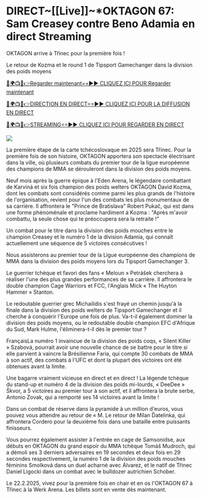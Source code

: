 # DIRECT~[[Live]]~*OKTAGON 67: Sam Creasey contre Beno Adamia en direct Streaming #

OKTAGON arrive à Třinec pour la première fois !

Le retour de Kozma et le round 1 de Tipsport Gamechanger dans la division des poids moyens

[🔴🌍📺📱👉Regarder maintenant==►► CLIQUEZ ICI POUR Regarder maintenant](https://t.co/yZeIHMQq4S)

[🔴🌍📺📱👉DIRECTION EN DIRECT==►► CLIQUEZ ICI POUR LA DIFFUSION EN DIRECT](https://t.co/yZeIHMQq4S)

[🔴🌍📺📱👉STREAMING==►► CLIQUEZ ICI POUR REGARDER EN DIRECT](https://t.co/yZeIHMQq4S)

<a href="https://t.co/yZeIHMQq4S" rel="nofollow" data-target="animated-image.originalLink"><img src="https://camo.githubusercontent.com/1be82823e85778f8a57db5ea2a2e46822e8721e5be32dc31a466a7df3bb16d49/68747470733a2f2f636c6173736963616c7363686f6f6c6f6662616c6c65746c692e636f6d2f6e686b2f72676273727465672e676966" data-canonical-src="https://classicalschoolofballetli.com/nhk/rgbsrteg.gif" style="max-width: 100%; display: inline-block;" data-target="animated-image.originalImage"></a>

La première étape de la carte tchécoslovaque en 2025 sera Třinec. Pour la première fois de son histoire, OKTAGON apportera son spectacle électrisant dans la ville, où plusieurs combats du premier tour de la ligue européenne des champions de MMA se dérouleront dans la division des poids moyens.

Neuf mois après la guerre épique à l'Eden Arena, le légendaire combattant de Karviná et six fois champion des poids welters OKTAGON David Kozma, dont les combats sont considérés comme parmi les plus grands de l'histoire de l'organisation, revient pour l'un des combats les plus monumentaux de sa carrière. Il affrontera le "Prince de Bratislava" Robert Pukač, qui est dans une forme phénoménale et proclame hardiment à Kozma : "Après m'avoir combattu, la seule chose qui te préoccupera sera la retraite !"

Un combat pour le titre dans la division des poids mouches entre le champion Creasey et le numéro 1 de la division Adamia, qui connaît actuellement une séquence de 5 victoires consécutives !

Nous assisterons au premier tour de la Ligue européenne des champions de MMA dans la division des poids moyens lors du Tipsport Gamechanger 3.

Le guerrier tchèque et favori des fans « Meloun » Petrášek cherchera à réaliser l'une des plus grandes performances de sa carrière. Il affrontera le double champion Cage Warriors et FCC, l'Anglais Mick « The Huyton Hammer » Stanton.

Le redoutable guerrier grec Michailidis s'est frayé un chemin jusqu'à la finale dans la division des poids welters de Tipsport Gamechanger et il cherche à conquérir l'Europe une fois de plus. Va-t-il également dominer la division des poids moyens, ou le redoutable double champion EFC d'Afrique du Sud, Mark Hulme, l'éliminera-t-il dès le premier tour ?

FrançaisLa numéro 1 invaincue de la division des poids coqs, « Silent Killer » Szabová, pourrait avoir une nouvelle chance de se battre pour le titre si elle parvient à vaincre la Brésilienne Faria, qui compte 30 combats de MMA à son actif, des combats à l'UFC et dont la plupart des victoires ont été obtenues avant la limite.

Une bagarre vraiment vicieuse en direct et en direct ! La légende tchèque du stand-up et numéro 4 de la division des poids mi-lourds, « DeeDee » Škvor, a 5 victoires au premier tour à son actif, et il affrontera la brute serbe, Antonio Zovak, qui a remporté ses 14 victoires avant la limite !

Dans un combat de réserve dans la pyramide à un million d'euros, vous pouvez vous attendre au retour de « M. Le retour de Milan Ďatelinka, qui affrontera Cordero pour la deuxième fois dans une bataille entre puissants finisseurs.

Vous pourrez également assister à l'entrée en cage de Samsonidse, aux débuts en OKTAGON du grand espoir du MMA tchèque Tomáš Mudroch, qui a démoli ses 3 derniers adversaires en 19 secondes et deux fois en 29 secondes respectivement, la numéro 1 de la division des poids mouches féminins Smolková dans un duel acharné avec Álvarez, et le natif de Třinec Daniel Ligocki dans un combat avec le bulldozer autrichien Schober.

Le 22.2.2025, vivez pour la première fois en chair et en os l'OKTAGON 67 à Třinec à la Werk Arena. Les billets sont en vente dès maintenant.
